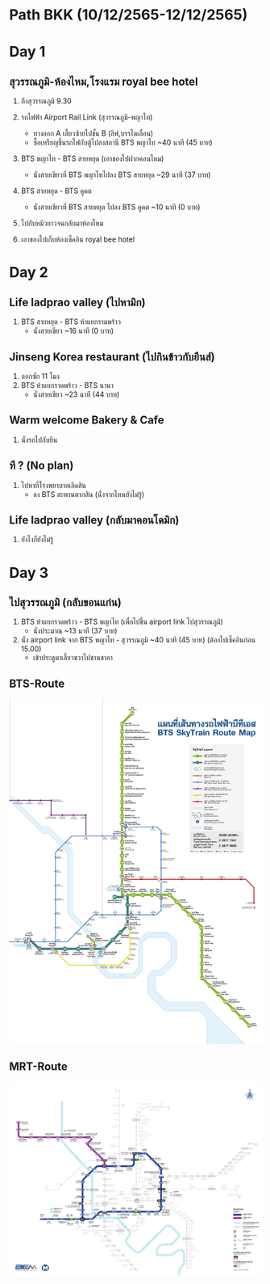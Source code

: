# Path BKK (10/12/2565-12/12/2565)

# Day 1

## สุวรรณภูมิ-ห้องไหม,โรงแรม royal bee hotel

1. ถึงสุวรรณภูมิ 9.30

2. รถไฟฟ้า Airport Rail Link (สุวรรณภูมิ-พญาไท)
   - ทางออก A เลี้ยวซ้ายไปชั้น B (ลิฟ,บรรไดเลื่อน)
   - ซื้อเหรียญขึ้นรถไฟกับตู้ไปลงสถานี BTS พญาไท ~40 นาที (45 บาท)
3. BTS พญาไท - BTS สายหยุด (เอาของไปฝากคอนไหม)
   - นั่งสายเขียวที่ BTS พญาไทไปลง BTS สายหยุด ~29 นาที (37 บาท)
4. BTS สายหยุด - BTS คูคต
   - นั่งสายเขียวที่ BTS สายหยุด ไปลง BTS คูคต ~10 นาที (0 บาท)
5. ไปกับหมิวยาวจนกลับมาห้องไหม
6. เอาของไปเก็บห้องเช็คอิน royal bee hotel

# Day 2

## Life ladprao valley (ไปหามิก)

1. BTS สายหยุด - BTS ห้าแยกราดพร้าว
   - นั่งสายเขียว ~16 นาที (0 บาท)

## Jinseng Korea restaurant (ไปกินข้าวกับยีนส์)

1. ออกซัก 11 โมง
2. BTS ห้าแยกราดพร้าว - BTS นานา
   - นั่งสายเขียว ~23 นาที (44 บาท)

## Warm welcome Bakery & Cafe

1. นั่งรถไปกับยีน

## ที ? (No plan)

1. ไปหาที่โรงพยาบาลเลิดสิน
   - ลง BTS สะพานตากสิน (นั่งจากไหนยังไม่รู้)

## Life ladprao valley (กลับมาคอนโดมิก)

1. ยังไงก็ยังไม่รู้

# Day 3

## ไปสุวรรณภูมิ (กลับขอนแก่น)

1. BTS ห้าแยกราดพร้าว - BTS พญาไท (เพื่อไปขึ้น airport link ไปสุวรรณภูมิ)
   - นั่งประมาณ ~13 นาที (37 บาท)
2. นั่ง airport link จาก BTS พญาไท - สุวรรณภูมิ ~40 นาที (45 บาท) (ต้องไปเช็คอินก่อน 15.00)
   - เข้าประตูมาเลี้ยวขวาไปชานชาลา

## BTS-Route

![bts-route](/images/bts-route.jpg)

## MRT-Route

![mrt-route](/images/mrt-route.jpg)
